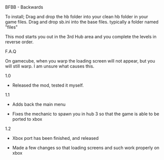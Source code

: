 BFBB - Backwards

To install; Drag and drop the hb folder into your clean hb folder in your game files.
Drag and drop sb.ini into the base files. typically a folder named "files"

This mod starts you out in the 3rd Hub area and you complete the levels in reverse order. 

F.A.Q

On gamecube, when you warp the loading screen will not appear, but you will still warp. I am unsure what causes this.

1.0

- Released the mod, tested it myself.

1.1

- Adds back the main menu

- Fixes the mechanic to spawn you in hub 3 so that the game is able to be ported to xbox

1.2

- Xbox port has been finished, and released

- Made a few changes so that loading screens and such work properly on xbox
